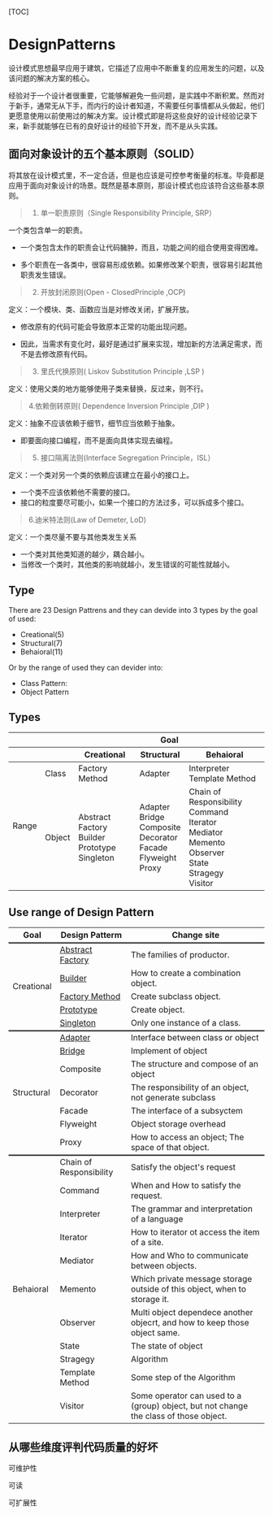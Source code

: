 [TOC]

# DesignPatterns

设计模式思想最早应用于建筑，它描述了应用中不断重复的应用发生的问题，以及该问题的解决方案的核心。

经验对于一个设计者很重要，它能够解避免一些问题，是实践中不断积累。然而对于新手，通常无从下手，而内行的设计者知道，不需要任何事情都从头做起，他们更愿意使用以前使用过的解决方案。设计模式即是将这些良好的设计经验记录下来，新手就能够在已有的良好设计的经验下开发，而不是从头实践。



## 面向对象设计的五个基本原则（SOLID）

将其放在设计模式里，不一定合适，但是也应该是可控参考衡量的标准。毕竟都是应用于面向对象设计的场景。既然是基本原则，那设计模式也应该符合这些基本原则。


> 1. 单一职责原则（Single Responsibility Principle, SRP）

一个类包含单一的职责。

- 一个类包含太作的职责会让代码臃肿，而且，功能之间的组合使用变得困难。

- 多个职责在一各类中，很容易形成依赖。如果修改某个职责，很容易引起其他职责发生错误。


> 2. 开放封闭原则(Open - ClosedPrinciple ,OCP)

定义：一个模块、类、函数应当是对修改关闭，扩展开放。

- 修改原有的代码可能会导致原本正常的功能出现问题。

- 因此，当需求有变化时，最好是通过扩展来实现，增加新的方法满足需求，而不是去修改原有代码。


> 3. 里氏代换原则( Liskov Substitution Principle ,LSP )

定义：使用父类的地方能够使用子类来替换，反过来，则不行。


> 4.依赖倒转原则( Dependence Inversion Principle ,DIP )

定义：抽象不应该依赖于细节，细节应当依赖于抽象。

- 即要面向接口编程，而不是面向具体实现去编程。

> 5. 接口隔离法则(Interface Segregation Principle，ISL）

定义：一个类对另一个类的依赖应该建立在最小的接口上。

- 一个类不应该依赖他不需要的接口。
- 接口的粒度要尽可能小，如果一个接口的方法过多，可以拆成多个接口。

> 6.迪米特法则(Law of Demeter, LoD)

定义：一个类尽量不要与其他类发生关系

- 一个类对其他类知道的越少，耦合越小。
- 当修改一个类时，其他类的影响就越小，发生错误的可能性就越小。


## Type


There are 23 Design Pattrens and they can devide into 3 types by the goal of used:

- Creational(5)
- Structural(7)
- Behaioral(11)

Or by the range of used they can devider into:

- Class Pattern: 
- Object Pattern

## Types

<table>
    <thead>
        <tr>
            <th colspan="2"></th><th colspan='3'>Goal</th>
        </tr>
        <tr>
            <th colspan="2"></th><th>Creational</th><th>Structural</th><th>Behaioral</th>
        </tr>
    </thead>
    <tbody>
        <tr>
            <td rowspan='2'>Range</td>
            <td>Class</td>
            <td>Factory Method</td>
            <td>Adapter</td>
            <td>
                Interpreter</br>
                Template Method
            </td>
        </tr>
        <tr>
            <td>Object</td>
            <td>
                Abstract Factory</br>
                Builder</br>
                Prototype</br>
                Singleton
            </td>
            <td>
                Adapter</br>
                Bridge</br>
                Composite</br>
                Decorator</br>
                Facade</br>
                Flyweight</br>
                Proxy
            </td>
            <td>
                Chain of Responsibility</br>
                Command</br>
                Iterator</br>
                Mediator</br>
                Memento</br>
                Observer</br>
                State</br>
                Stragegy</br>
                Visitor
            </td>
        </tr>
    </tbody>
</table>


## Use range of Design Pattern


<table>
    <thead>
        <tr>
            <th>Goal</th><th>Design Patterm</th><th>Change site</th>
        </tr>
    </thead>
    <tbody>
        <tr style="border-top-style:inset;border-top:thick signle #ff0000;">
            <td rowspan='5'>Creational</td>
            <td><a href='create/abstract-factory.md'>Abstract Factory</a></td>
            <td>The families of productor.</td>
        </tr>
        <tr>
            <td><a href='create/builder.md'>Builder</a></td>
            <td>How to create a combination object.</td>
        </tr>
        <tr>
            <td><a href='create/factory_method.md'>Factory Method</a></td>
            <td>Create subclass object.</td>
        </tr>
        <tr>
            <td><a href="create/prototype.md">Prototype</a></td>
            <td>Create object.</td>
        </tr>
        <tr>
            <td><a href='create/singleton.md'>Singleton</a></td>
            <td>Only one instance of a class.</td>
        </tr>
        <tr style="border-top-style:inset;border-top:thick signle #ff0000;">
            <td rowspan='7'>Structural</td>
            <td><a href='structural_patterns/adapter.md'>Adapter</a></td>
            <td>Interface between class or object</td>
        </tr>
        <tr>
            <td><a href='structural_patterns/bridge.md'>Bridge</a></td>
            <td>Implement of object</td>
        </tr>
        <tr>
            <td>Composite</td>
            <td>The structure and compose of an object</td>
        </tr>
        <tr>
            <td>Decorator</td>
            <td>The responsibility of an object, not generate subclass</td>
        </tr>
        <tr>
            <td>Facade</td>
            <td>The interface of a subsyctem</td>
        </tr>
        <tr>
            <td>Flyweight</td>
            <td>Object storage overhead</td>
        </tr>
        <tr>
            <td>Proxy</td>
            <td>How to access an object; The space of that object.</td>
        </tr>
        <tr style="border-top-style:inset;border-top:thick signle #ff0000;">
            <td rowspan='11'>Behaioral</td>
            <td>Chain of Responsibility</td>
            <td>Satisfy the object's request</td>
        </tr>
        <tr>
            <td>Command</td>
            <td>When and How to satisfy the request.</td>
        </tr>
        <tr>
            <td>Interpreter</td>
            <td>The grammar and interpretation of a language</td>
        </tr>
        <tr>
            <td>Iterator</td>
            <td>How to iterator ot access the item of a site.</td>
        </tr>
        <tr>
            <td>Mediator</td>
            <td>How and Who to communicate between objects.</td>
        </tr>
        <tr>
            <td>Memento</td>
            <td>Which private message storage outside of this object, when to storage it.</td>
        </tr>
        <tr>
            <td>Observer</td>
            <td>Multi object dependece another objecrt, and how to keep those object same.</td>
        </tr>
        <tr>
            <td>State</td>
            <td>The state of object</td>
        </tr>
        <tr>
            <td>Stragegy</td>
            <td>Algorithm</td>
        </tr>
        <tr>
            <td>Template Method</td>
            <td>Some step of the Algorithm</td>
        </tr>
        <tr>
            <td>Visitor</td>
            <td>Some operator can used to a (group) object, but not change the class of those object.</td>
        </tr>
    </tbody>
</table>


## 从哪些维度评判代码质量的好坏

可维护性

可读

可扩展性




